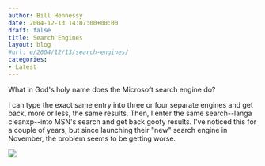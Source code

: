 ```yaml
---
author: Bill Hennessy
date: 2004-12-13 14:07:00+00:00
draft: false
title: Search Engines
layout: blog
#url: e/2004/12/13/search-engines/
categories:
- Latest
---
```


What in God's holy name does the Microsoft search engine do?




I can type the exact same entry into three or four separate engines and get back, more or less, the same results. Then, I enter the same search--langa cleanxp--into MSN's search and get back goofy results. I've noticed this for a couple of years, but since launching their "new" search engine in November, the problem seems to be getting worse.




![](https://blog.billhennessy.com/aggbug.aspx?PostID=869)

